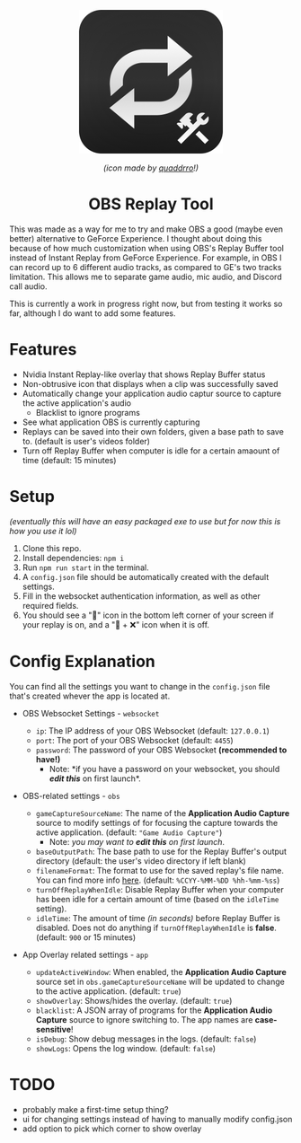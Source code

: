 <p align="center"><img src="build/icon.png" alt="OBS Replay Tool icon made by quaddrro" width="256"/></p>
<p align="center"><i>(icon made by <a align="center" href="https://www.youtube.com/@quaddrro" target="blank">quaddrro</a>!)</i></p>
<h1 align="center">OBS Replay Tool</h1>

This was made as a way for me to try and make OBS a good (maybe even better) alternative to GeForce Experience.
I thought about doing this because of how much customization when using OBS's Replay Buffer tool instead of Instant Replay from GeForce Experience. For example, in OBS I can record up to 6 different audio tracks, as compared to GE's two tracks limitation. This allows me to separate game audio, mic audio, and Discord call audio.

This is currently a work in progress right now, but from testing it works so far, although I do want to add some features.

# Features

- Nvidia Instant Replay-like overlay that shows Replay Buffer status
- Non-obtrusive icon that displays when a clip was successfully saved
- Automatically change your application audio captur source to capture the active application's audio
    - Blacklist to ignore programs
- See what application OBS is currently capturing
- Replays can be saved into their own folders, given a base path to save to. (default is user's videos folder)
- Turn off Replay Buffer when computer is idle for a certain amaount of time (default: 15 minutes)

# Setup

_(eventually this will have an easy packaged exe to use but for now this is how you use it lol)_

1. Clone this repo.
2. Install dependencies: `npm i`
3. Run `npm run start` in the terminal.
4. A `config.json` file should be automatically created with the default settings.
5. Fill in the websocket authentication information, as well as other required fields.
6. You should see a "🔁" icon in the bottom left corner of your screen if your replay is on, and a "🔁 + ❌" icon when it is off.

# Config Explanation

You can find all the settings you want to change in the `config.json` file that's created whever the app is located at.

- OBS Websocket Settings - `websocket`

    - `ip`: The IP address of your OBS Websocket (default: `127.0.0.1`)
    - `port`: The port of your OBS Websocket (default: `4455`)
    - `password`: The password of your OBS Websocket **(recommended to have!)**
        - Note: \*if you have a password on your websocket, you should **_edit this_** on first launch\*.

- OBS-related settings - `obs`

    - `gameCaptureSourceName`: The name of the **Application Audio Capture** source to modify settings of for focusing the capture towards the active application. (default: `"Game Audio Capture"`)
        - Note: _you may want to ***edit this*** on first launch_.
    - `baseOutputPath`: The base path to use for the Replay Buffer's output directory (default: the user's video directory if left blank)
    - `filenameFormat`: The format to use for the saved replay's file name. You can find more info [here](https://gist.github.com/angelolz/aaf55ce00a6aeba29552f250f1236831). (default: `%CCYY-%MM-%DD %hh-%mm-%ss`)
    - `turnOffReplayWhenIdle`: Disable Replay Buffer when your computer has been idle for a certain amount of time (based on the `idleTime` setting).
    - `idleTime`: The amount of time _(in seconds)_ before Replay Buffer is disabled. Does not do anything if `turnOffReplayWhenIdle` is **false**. (default: `900` or 15 minutes)

- App Overlay related settings - `app`
    - `updateActiveWindow`: When enabled, the **Application Audio Capture** source set in `obs.gameCaptureSourceName` will be updated to change to the active application. (default: `true`)
    - `showOverlay`: Shows/hides the overlay. (default: `true`)
    - `blacklist`: A JSON array of programs for the **Application Audio Capture** source to ignore switching to. The app names are **case-sensitive**!
    - `isDebug`: Show debug messages in the logs. (default: `false`)
    - `showLogs`: Opens the log window. (default: `false`)

# TODO

- probably make a first-time setup thing?
- ui for changing settings instead of having to manually modify config.json
- add option to pick which corner to show overlay